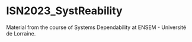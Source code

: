 # ISN2023_SystReability
Material from the course of Systems Dependability at ENSEM - Université de Lorraine.
